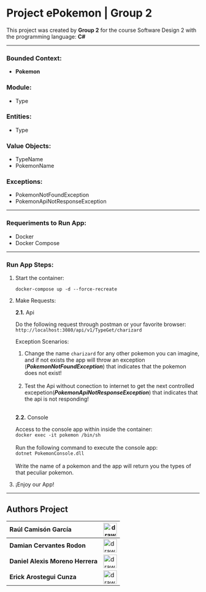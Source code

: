 # Project ePokemon | Group 2 

This project was created by **Group 2** for the course Software Design 2 with the programming language: **C#**

---

### Bounded Context: 

* **Pokemon**

### Module: 

* Type

### Entities:

* Type

### Value Objects:

* TypeName
* PokemonName

### Exceptions:

* PokemonNotFoundException
* PokemonApiNotResponseException


---

### Requeriments to Run App:

- Docker
- Docker Compose
  
---

### Run App Steps:

1. Start the container:

    `docker-compose up -d --force-recreate`

2. Make Requests:
   
    **2.1.** Api

    Do the following request through postman or your favorite browser: <br>
    `http://localhost:3080/api/v1/TypeGet/charizard` <br>
    
    Exception Scenarios: <br>
    1. Change the name `charizard` for any other pokemon you can imagine, and if not exists the app will throw an exception (***PokemonNotFoundException***) that indicates that the pokemon does not exist! <br><br>
    2. Test the Api without conection to internet to get the next controlled excepetion(***PokemonApiNotResponseException***) that indicates that the api is not responding!

    <br>

     **2.2.** Console

    Access to the console app within inside the container:<br>
    `docker exec -it pokemon /bin/sh`<br><br>
    Run the following command to execute the console app:<br>
    `dotnet PokemonConsole.dll`<br><br>
    Write the name of a pokemon and the app will return you the types of that peculiar pokemon.

3. ¡Enjoy our App!

---

## Authors Project

| **Raúl Camisón García**  | <img src="https://estudy.salle.url.edu/fotos2/eac/raul.camison.jpg" alt="drawing" width="35"/>  |
| :-----------                        | ----------- |
| **Damian Cervantes Rodon** | <img src="https://estudy.salle.url.edu/fotos2/eac/damian.cervantes.jpg" alt="drawing" width="35"/>  |
| **Daniel Alexis Moreno Herrera**  | <img src="https://avatars.githubusercontent.com/u/25211032?v=4" alt="drawing" width="35"/>   |
| **Erick Arostegui Cunza** | <img src="https://avatars.githubusercontent.com/u/13504293?v=4" alt="drawing" width="35"/> |